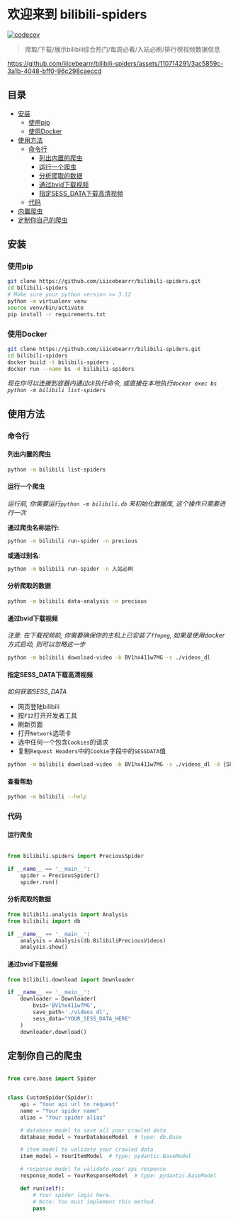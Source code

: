 # 欢迎来到 bilibili-spiders

[![codecov](https://codecov.io/github/iiicebearrr/bilibili-spiders/graph/badge.svg?token=7OysUawUSl)](https://codecov.io/github/iiicebearrr/bilibili-spiders)

> 爬取/下载/展示bilibili综合热门/每周必看/入站必刷/排行榜视频数据信息



https://github.com/iiicebearrr/bilibili-spiders/assets/110714291/3ac5859c-3a1b-4048-bff0-96c298caeccd



## 目录

- [安装](#安装)
    - [使用pip](#使用pip)
    - [使用Docker](#使用docker)
- [使用方法](#使用方法)
    - [命令行](#命令行)
        - [列出内置的爬虫](#列出内置的爬虫)
        - [运行一个爬虫](#运行一个爬虫)
        - [分析爬取的数据](#分析爬取的数据)
        - [通过bvid下载视频](#通过bvid下载视频)
        - [指定SESS_DATA下载高清视频](#指定sess_data下载高清视频)
    - [代码](#代码)
- [内置爬虫](#内置爬虫)
- [定制你自己的爬虫](#定制你自己的爬虫)

## 安装

### 使用pip

```sh
git clone https://github.com/iiicebearrr/bilibili-spiders.git 
cd bilibili-spiders
# Make sure your python version >= 3.12
python -m virtualenv venv
source venv/bin/activate
pip install -r requirements.txt
```

### 使用Docker

```sh
git clone https://github.com/iiicebearrr/bilibili-spiders.git 
cd bilibili-spiders
docker build -t bilibili-spiders .
docker run --name bs -d bilibili-spiders
```

*现在你可以连接到容器内通过cli执行命令, 或直接在本地执行`docker exec bs python -m bilibili list-spiders`*

## 使用方法

### 命令行

#### 列出内置的爬虫

```sh
python -m bilibili list-spiders
```

#### 运行一个爬虫

*运行前, 你需要运行`python -m bilibili.db` 来初始化数据库, 这个操作只需要进行一次*

**通过爬虫名称运行:**

```sh
python -m bilibili run-spider -n precious
```

**或通过别名**:

```sh
python -m bilibili run-spider -n 入站必刷
```

#### 分析爬取的数据

```sh
python -m bilibili data-analysis -n precious
```

#### 通过bvid下载视频

*注意: 在下载视频前, 你需要确保你的主机上已安装了`ffmpeg`, 如果是使用docker方式启动, 则可以忽略这一步*

```sh
python -m bilibili download-video -b BV1hx411w7MG -s ./videos_dl
```

#### 指定SESS_DATA下载高清视频

*如何获取SESS_DATA*

- 网页登陆bilibili
- 按`F12`打开开发者工具
- 刷新页面
- 打开`Network`选项卡
- 选中任何一个包含`Cookies`的请求
- 复制`Request Headers`中的`Cookie`字段中的`SESSDATA`值

```sh
python -m bilibili download-video -b BV1hx411w7MG -s ./videos_dl -d {SESS_DATA}
```

#### 查看帮助

```sh
python -m bilibili --help
```

### 代码

#### 运行爬虫

```python

from bilibili.spiders import PreciousSpider

if __name__ == '__main__':
    spider = PreciousSpider()
    spider.run()
```

#### 分析爬取的数据

```python
from bilibili.analysis import Analysis
from bilibili import db

if __name__ == '__main__':
    analysis = Analysis(db.BilibiliPreciousVideos)
    analysis.show()
```

#### 通过bvid下载视频

```python
from bilibili.download import Downloader

if __name__ == '__main__':
    downloader = Downloader(
        bvid='BV1hx411w7MG',
        save_path='./videos_dl',
        sess_data="YOUR_SESS_DATA_HERE"
    )
    downloader.download()
```

## 定制你自己的爬虫

```python

from core.base import Spider


class CustomSpider(Spider):
    api = "Your api url to request"
    name = "Your spider name"
    alias = "Your spider alias"

    # database model to save all your crawled data
    database_model = YourDatabaseModel  # type: db.Base

    # item model to validate your crawled data
    item_model = YourItemModel  # type: pydantic.BaseModel

    # response model to validate your api response
    response_model = YourResponseModel  # type: pydantic.BaseModel

    def run(self):
        # Your spider logic here.
        # Note: You must implement this method.
        pass


```
